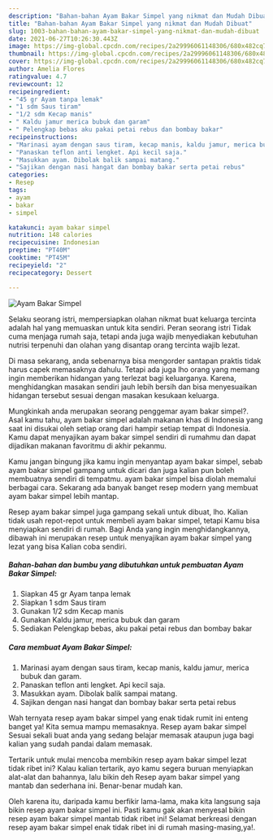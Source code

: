 ```yaml
---
description: "Bahan-bahan Ayam Bakar Simpel yang nikmat dan Mudah Dibuat"
title: "Bahan-bahan Ayam Bakar Simpel yang nikmat dan Mudah Dibuat"
slug: 1003-bahan-bahan-ayam-bakar-simpel-yang-nikmat-dan-mudah-dibuat
date: 2021-06-27T10:26:30.443Z
image: https://img-global.cpcdn.com/recipes/2a29996061148306/680x482cq70/ayam-bakar-simpel-foto-resep-utama.jpg
thumbnail: https://img-global.cpcdn.com/recipes/2a29996061148306/680x482cq70/ayam-bakar-simpel-foto-resep-utama.jpg
cover: https://img-global.cpcdn.com/recipes/2a29996061148306/680x482cq70/ayam-bakar-simpel-foto-resep-utama.jpg
author: Amelia Flores
ratingvalue: 4.7
reviewcount: 12
recipeingredient:
- "45 gr Ayam tanpa lemak"
- "1 sdm Saus tiram"
- "1/2 sdm Kecap manis"
- " Kaldu jamur merica bubuk dan garam"
- " Pelengkap bebas aku pakai petai rebus dan bombay bakar"
recipeinstructions:
- "Marinasi ayam dengan saus tiram, kecap manis, kaldu jamur, merica bubuk dan garam."
- "Panaskan teflon anti lengket. Api kecil saja."
- "Masukkan ayam. Dibolak balik sampai matang."
- "Sajikan dengan nasi hangat dan bombay bakar serta petai rebus"
categories:
- Resep
tags:
- ayam
- bakar
- simpel

katakunci: ayam bakar simpel 
nutrition: 148 calories
recipecuisine: Indonesian
preptime: "PT40M"
cooktime: "PT45M"
recipeyield: "2"
recipecategory: Dessert

---
```



![Ayam Bakar Simpel](https://img-global.cpcdn.com/recipes/2a29996061148306/680x482cq70/ayam-bakar-simpel-foto-resep-utama.jpg)

Selaku seorang istri, mempersiapkan olahan nikmat buat keluarga tercinta adalah hal yang memuaskan untuk kita sendiri. Peran seorang istri Tidak cuma menjaga rumah saja, tetapi anda juga wajib menyediakan kebutuhan nutrisi terpenuhi dan olahan yang disantap orang tercinta wajib lezat.

Di masa  sekarang, anda sebenarnya bisa mengorder santapan praktis tidak harus capek memasaknya dahulu. Tetapi ada juga lho orang yang memang ingin memberikan hidangan yang terlezat bagi keluarganya. Karena, menghidangkan masakan sendiri jauh lebih bersih dan bisa menyesuaikan hidangan tersebut sesuai dengan masakan kesukaan keluarga. 



Mungkinkah anda merupakan seorang penggemar ayam bakar simpel?. Asal kamu tahu, ayam bakar simpel adalah makanan khas di Indonesia yang saat ini disukai oleh setiap orang dari hampir setiap tempat di Indonesia. Kamu dapat menyajikan ayam bakar simpel sendiri di rumahmu dan dapat dijadikan makanan favoritmu di akhir pekanmu.

Kamu jangan bingung jika kamu ingin menyantap ayam bakar simpel, sebab ayam bakar simpel gampang untuk dicari dan juga kalian pun boleh membuatnya sendiri di tempatmu. ayam bakar simpel bisa diolah memalui berbagai cara. Sekarang ada banyak banget resep modern yang membuat ayam bakar simpel lebih mantap.

Resep ayam bakar simpel juga gampang sekali untuk dibuat, lho. Kalian tidak usah repot-repot untuk membeli ayam bakar simpel, tetapi Kamu bisa menyiapkan sendiri di rumah. Bagi Anda yang ingin menghidangkannya, dibawah ini merupakan resep untuk menyajikan ayam bakar simpel yang lezat yang bisa Kalian coba sendiri.

<!--inarticleads1-->

##### Bahan-bahan dan bumbu yang dibutuhkan untuk pembuatan Ayam Bakar Simpel:

1. Siapkan 45 gr Ayam tanpa lemak
1. Siapkan 1 sdm Saus tiram
1. Gunakan 1/2 sdm Kecap manis
1. Gunakan  Kaldu jamur, merica bubuk dan garam
1. Sediakan  Pelengkap bebas, aku pakai petai rebus dan bombay bakar




<!--inarticleads2-->

##### Cara membuat Ayam Bakar Simpel:

1. Marinasi ayam dengan saus tiram, kecap manis, kaldu jamur, merica bubuk dan garam.
1. Panaskan teflon anti lengket. Api kecil saja.
1. Masukkan ayam. Dibolak balik sampai matang.
1. Sajikan dengan nasi hangat dan bombay bakar serta petai rebus




Wah ternyata resep ayam bakar simpel yang enak tidak rumit ini enteng banget ya! Kita semua mampu memasaknya. Resep ayam bakar simpel Sesuai sekali buat anda yang sedang belajar memasak ataupun juga bagi kalian yang sudah pandai dalam memasak.

Tertarik untuk mulai mencoba membikin resep ayam bakar simpel lezat tidak ribet ini? Kalau kalian tertarik, ayo kamu segera buruan menyiapkan alat-alat dan bahannya, lalu bikin deh Resep ayam bakar simpel yang mantab dan sederhana ini. Benar-benar mudah kan. 

Oleh karena itu, daripada kamu berfikir lama-lama, maka kita langsung saja bikin resep ayam bakar simpel ini. Pasti kamu gak akan menyesal bikin resep ayam bakar simpel mantab tidak ribet ini! Selamat berkreasi dengan resep ayam bakar simpel enak tidak ribet ini di rumah masing-masing,ya!.


